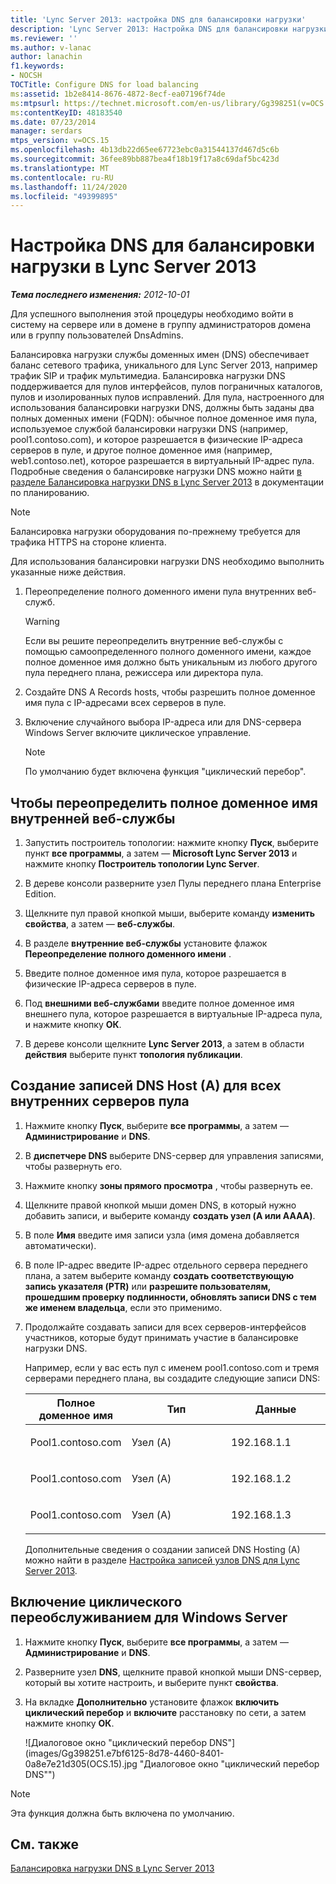 ```yaml
---
title: 'Lync Server 2013: настройка DNS для балансировки нагрузки'
description: 'Lync Server 2013: Настройка DNS для балансировки нагрузки.'
ms.reviewer: ''
ms.author: v-lanac
author: lanachin
f1.keywords:
- NOCSH
TOCTitle: Configure DNS for load balancing
ms:assetid: 1b2e8414-8676-4872-8ecf-ea07196f74de
ms:mtpsurl: https://technet.microsoft.com/en-us/library/Gg398251(v=OCS.15)
ms:contentKeyID: 48183540
ms.date: 07/23/2014
manager: serdars
mtps_version: v=OCS.15
ms.openlocfilehash: 4b13db22d65ee67723ebc0a31544137d467d5c6b
ms.sourcegitcommit: 36fee89bb887bea4f18b19f17a8c69daf5bc423d
ms.translationtype: MT
ms.contentlocale: ru-RU
ms.lasthandoff: 11/24/2020
ms.locfileid: "49399895"
---
```

# <a name="configure-dns-for-load-balancing-in-lync-server-2013"></a>Настройка DNS для балансировки нагрузки в Lync Server 2013

<div data-xmlns="http://www.w3.org/1999/xhtml">

<div class="topic" data-xmlns="http://www.w3.org/1999/xhtml" data-msxsl="urn:schemas-microsoft-com:xslt" data-cs="https://msdn.microsoft.com/">

<div data-asp="https://msdn2.microsoft.com/asp">



</div>

<div id="mainSection">

<div id="mainBody">

<span> </span>

_**Тема последнего изменения:** 2012-10-01_

Для успешного выполнения этой процедуры необходимо войти в систему на сервере или в домене в группу администраторов домена или в группу пользователей DnsAdmins.

Балансировка нагрузки службы доменных имен (DNS) обеспечивает баланс сетевого трафика, уникального для Lync Server 2013, например трафик SIP и трафик мультимедиа. Балансировка нагрузки DNS поддерживается для пулов интерфейсов, пулов пограничных каталогов, пулов и изолированных пулов исправлений. Для пула, настроенного для использования балансировки нагрузки DNS, должны быть заданы два полных доменных имени (FQDN): обычное полное доменное имя пула, используемое службой балансировки нагрузки DNS (например, pool1.contoso.com), и которое разрешается в физические IP-адреса серверов в пуле, и другое полное доменное имя (например, web1.contoso.net), которое разрешается в виртуальный IP-адрес пула. Подробные сведения о балансировке нагрузки DNS можно найти [в разделе Балансировка нагрузки DNS в Lync Server 2013](lync-server-2013-dns-load-balancing.md) в документации по планированию.

<div>


> [!NOTE]  
> Балансировка нагрузки оборудования по-прежнему требуется для трафика HTTPS на стороне клиента.



</div>

Для использования балансировки нагрузки DNS необходимо выполнить указанные ниже действия.

1.  Переопределение полного доменного имени пула внутренних веб-служб.
    
    <div>
    

    > [!WARNING]  
    > Если вы решите переопределить внутренние веб-службы с помощью самоопределенного полного доменного имени, каждое полное доменное имя должно быть уникальным из любого другого пула переднего плана, режиссера или директора пула.

    
    </div>

2.  Создайте DNS A Records hosts, чтобы разрешить полное доменное имя пула с IP-адресами всех серверов в пуле.

3.  Включение случайного выбора IP-адреса или для DNS-сервера Windows Server включите циклическое управление.
    
    <div>
    

    > [!NOTE]  
    > По умолчанию будет включена функция "циклический перебор".

    
    </div>

<div>

## <a name="to-override-internal-web-services-fqdn"></a>Чтобы переопределить полное доменное имя внутренней веб-службы

1.  Запустить построитель топологии: нажмите кнопку **Пуск**, выберите пункт **все программы**, а затем — **Microsoft Lync Server 2013** и нажмите кнопку **Построитель топологии Lync Server**.

2.  В дереве консоли разверните узел Пулы переднего плана Enterprise Edition.

3.  Щелкните пул правой кнопкой мыши, выберите команду **изменить свойства**, а затем — **веб-службы**.

4.  В разделе **внутренние веб-службы** установите флажок **Переопределение полного доменного имени** .

5.  Введите полное доменное имя пула, которое разрешается в физические IP-адреса серверов в пуле.

6.  Под **внешними веб-службами** введите полное доменное имя внешнего пула, которое разрешается в виртуальные IP-адреса пула, и нажмите кнопку **ОК**.

7.  В дереве консоли щелкните **Lync Server 2013**, а затем в области **действия** выберите пункт **топология публикации**.

</div>

<div>

## <a name="to-create-dns-host-a-records-for-all-internal-pool-servers"></a>Создание записей DNS Host (A) для всех внутренних серверов пула

1.  Нажмите кнопку **Пуск**, выберите **все программы**, а затем — **Администрирование** и **DNS**.

2.  В **диспетчере DNS** выберите DNS-сервер для управления записями, чтобы развернуть его.

3.  Нажмите кнопку **зоны прямого просмотра** , чтобы развернуть ее.

4.  Щелкните правой кнопкой мыши домен DNS, в который нужно добавить записи, и выберите команду **создать узел (A или AAAA)**.

5.  В поле **Имя** введите имя записи узла (имя домена добавляется автоматически).

6.  В поле IP-адрес введите IP-адрес отдельного сервера переднего плана, а затем выберите команду **создать соответствующую запись указателя (PTR)** или **разрешите пользователям, прошедшим проверку подлинности, обновлять записи DNS с тем же именем владельца**, если это применимо.

7.  Продолжайте создавать записи для всех серверов-интерфейсов участников, которые будут принимать участие в балансировке нагрузки DNS.
    
    Например, если у вас есть пул с именем pool1.contoso.com и тремя серверами переднего плана, вы создадите следующие записи DNS:
    
    
    <table>
    <colgroup>
    <col style="width: 33%" />
    <col style="width: 33%" />
    <col style="width: 33%" />
    </colgroup>
    <thead>
    <tr class="header">
    <th>Полное доменное имя</th>
    <th>Тип</th>
    <th>Данные</th>
    </tr>
    </thead>
    <tbody>
    <tr class="odd">
    <td><p>Pool1.contoso.com</p></td>
    <td><p>Узел (A)</p></td>
    <td><p>192.168.1.1</p></td>
    </tr>
    <tr class="even">
    <td><p>Pool1.contoso.com</p></td>
    <td><p>Узел (A)</p></td>
    <td><p>192.168.1.2</p></td>
    </tr>
    <tr class="odd">
    <td><p>Pool1.contoso.com</p></td>
    <td><p>Узел (A)</p></td>
    <td><p>192.168.1.3</p></td>
    </tr>
    </tbody>
    </table>
    
    Дополнительные сведения о создании записей DNS Hosting (A) можно найти в разделе [Настройка записей узлов DNS для Lync Server 2013](lync-server-2013-configure-dns-host-records.md).

</div>

<div>

## <a name="to-enable-round-robin-for-windows-server"></a>Включение циклического переобслуживанием для Windows Server

1.  Нажмите кнопку **Пуск**, выберите **все программы**, а затем — **Администрирование** и **DNS**.

2.  Разверните узел **DNS**, щелкните правой кнопкой мыши DNS-сервер, который вы хотите настроить, и выберите пункт **свойства**.

3.  На вкладке **Дополнительно** установите флажок **включить циклический перебор** и **включите** расстановку по сети, а затем нажмите кнопку **ОК**.
    
    ![Диалоговое окно "циклический перебор DNS"](images/Gg398251.e7bf6125-8d78-4460-8401-0a8e7e21d305(OCS.15).jpg "Диалоговое окно "циклический перебор DNS"")

<div>


> [!NOTE]  
> Эта функция должна быть включена по умолчанию.



</div>

</div>

<div>

## <a name="see-also"></a>См. также


[Балансировка нагрузки DNS в Lync Server 2013](lync-server-2013-dns-load-balancing.md)  
  

</div>

</div>

<span> </span>

</div>

</div>

</div>

